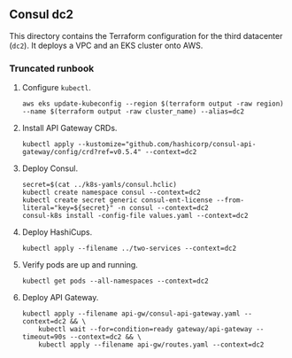 ## Consul dc2

This directory contains the Terraform configuration for the third datacenter (`dc2`).  It deploys a VPC and an EKS cluster onto AWS.

### Truncated runbook

1. Configure `kubectl`.

    ```
    aws eks update-kubeconfig --region $(terraform output -raw region) --name $(terraform output -raw cluster_name) --alias=dc2
    ```

1. Install API Gateway CRDs.

    ```
    kubectl apply --kustomize="github.com/hashicorp/consul-api-gateway/config/crd?ref=v0.5.4" --context=dc2
    ```

1. Deploy Consul.

    ```
    secret=$(cat ../k8s-yamls/consul.hclic)
    kubectl create namespace consul --context=dc2
    kubectl create secret generic consul-ent-license --from-literal="key=${secret}" -n consul --context=dc2
    consul-k8s install -config-file values.yaml --context=dc2
    ```

1. Deploy HashiCups.

    ```
    kubectl apply --filename ../two-services --context=dc2
    ```

1. Verify pods are up and running.

    ```
    kubectl get pods --all-namespaces --context=dc2
    ```

1. Deploy API Gateway.

    ```
    kubectl apply --filename api-gw/consul-api-gateway.yaml --context=dc2 && \
        kubectl wait --for=condition=ready gateway/api-gateway --timeout=90s --context=dc2 && \
        kubectl apply --filename api-gw/routes.yaml --context=dc2
    ```